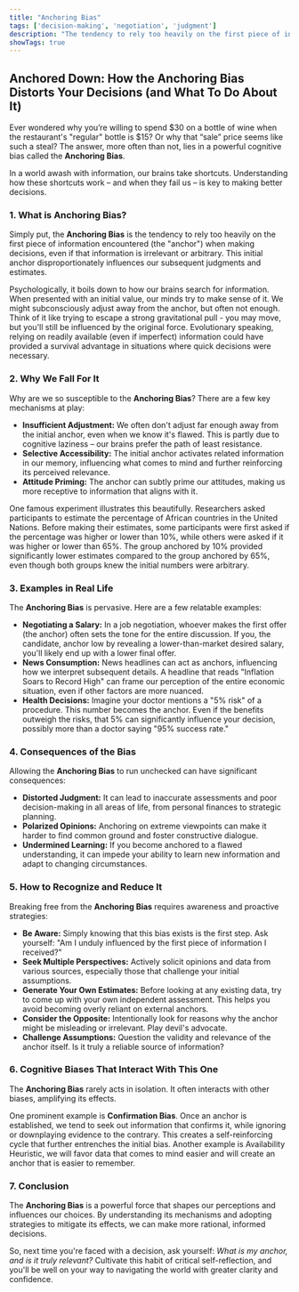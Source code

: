 ```yaml
---
title: "Anchoring Bias"
tags: ['decision-making', 'negotiation', 'judgment']
description: "The tendency to rely too heavily on the first piece of information encountered (the 'anchor') when making decisions."
showTags: true
---
```


## Anchored Down: How the Anchoring Bias Distorts Your Decisions (and What To Do About It)

Ever wondered why you’re willing to spend $30 on a bottle of wine when the restaurant's "regular" bottle is $15? Or why that “sale” price seems like such a steal? The answer, more often than not, lies in a powerful cognitive bias called the **Anchoring Bias**.

In a world awash with information, our brains take shortcuts. Understanding how these shortcuts work – and when they fail us – is key to making better decisions.

### 1. What is Anchoring Bias?

Simply put, the **Anchoring Bias** is the tendency to rely too heavily on the first piece of information encountered (the "anchor") when making decisions, even if that information is irrelevant or arbitrary. This initial anchor disproportionately influences our subsequent judgments and estimates.

Psychologically, it boils down to how our brains search for information. When presented with an initial value, our minds try to make sense of it. We might subconsciously adjust away from the anchor, but often not enough. Think of it like trying to escape a strong gravitational pull - you may move, but you'll still be influenced by the original force. Evolutionary speaking, relying on readily available (even if imperfect) information could have provided a survival advantage in situations where quick decisions were necessary.

### 2. Why We Fall For It

Why are we so susceptible to the **Anchoring Bias**? There are a few key mechanisms at play:

*   **Insufficient Adjustment:** We often don't adjust far enough away from the initial anchor, even when we know it's flawed. This is partly due to cognitive laziness – our brains prefer the path of least resistance.
*   **Selective Accessibility:** The initial anchor activates related information in our memory, influencing what comes to mind and further reinforcing its perceived relevance.
*   **Attitude Priming:** The anchor can subtly prime our attitudes, making us more receptive to information that aligns with it.

One famous experiment illustrates this beautifully. Researchers asked participants to estimate the percentage of African countries in the United Nations. Before making their estimates, some participants were first asked if the percentage was higher or lower than 10%, while others were asked if it was higher or lower than 65%. The group anchored by 10% provided significantly lower estimates compared to the group anchored by 65%, even though both groups knew the initial numbers were arbitrary.

### 3. Examples in Real Life

The **Anchoring Bias** is pervasive. Here are a few relatable examples:

*   **Negotiating a Salary:** In a job negotiation, whoever makes the first offer (the anchor) often sets the tone for the entire discussion. If you, the candidate, anchor low by revealing a lower-than-market desired salary, you'll likely end up with a lower final offer.
*   **News Consumption:** News headlines can act as anchors, influencing how we interpret subsequent details. A headline that reads "Inflation Soars to Record High" can frame our perception of the entire economic situation, even if other factors are more nuanced.
*   **Health Decisions:** Imagine your doctor mentions a "5% risk" of a procedure. This number becomes the anchor. Even if the benefits outweigh the risks, that 5% can significantly influence your decision, possibly more than a doctor saying "95% success rate."

### 4. Consequences of the Bias

Allowing the **Anchoring Bias** to run unchecked can have significant consequences:

*   **Distorted Judgment:** It can lead to inaccurate assessments and poor decision-making in all areas of life, from personal finances to strategic planning.
*   **Polarized Opinions:** Anchoring on extreme viewpoints can make it harder to find common ground and foster constructive dialogue.
*   **Undermined Learning:** If you become anchored to a flawed understanding, it can impede your ability to learn new information and adapt to changing circumstances.

### 5. How to Recognize and Reduce It

Breaking free from the **Anchoring Bias** requires awareness and proactive strategies:

*   **Be Aware:** Simply knowing that this bias exists is the first step. Ask yourself: "Am I unduly influenced by the first piece of information I received?"
*   **Seek Multiple Perspectives:** Actively solicit opinions and data from various sources, especially those that challenge your initial assumptions.
*   **Generate Your Own Estimates:** Before looking at any existing data, try to come up with your own independent assessment. This helps you avoid becoming overly reliant on external anchors.
*   **Consider the Opposite:** Intentionally look for reasons why the anchor might be misleading or irrelevant. Play devil's advocate.
*   **Challenge Assumptions:** Question the validity and relevance of the anchor itself. Is it truly a reliable source of information?

### 6. Cognitive Biases That Interact With This One

The **Anchoring Bias** rarely acts in isolation. It often interacts with other biases, amplifying its effects.

One prominent example is **Confirmation Bias**. Once an anchor is established, we tend to seek out information that confirms it, while ignoring or downplaying evidence to the contrary. This creates a self-reinforcing cycle that further entrenches the initial bias. Another example is Availability Heuristic, we will favor data that comes to mind easier and will create an anchor that is easier to remember.

### 7. Conclusion

The **Anchoring Bias** is a powerful force that shapes our perceptions and influences our choices. By understanding its mechanisms and adopting strategies to mitigate its effects, we can make more rational, informed decisions.

So, next time you're faced with a decision, ask yourself: *What is my anchor, and is it truly relevant?* Cultivate this habit of critical self-reflection, and you'll be well on your way to navigating the world with greater clarity and confidence.

